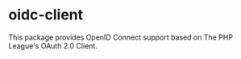 # oidc-client

This package provides OpenID Connect support based on The PHP League's OAuth 2.0 Client.
